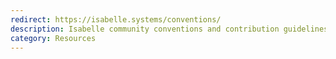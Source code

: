 ```yaml
---
redirect: https://isabelle.systems/conventions/
description: Isabelle community conventions and contribution guidelines.
category: Resources
---
```

